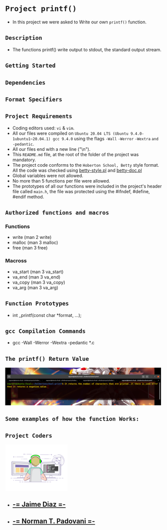 # **`Project printf()`**

- In this project we were asked to Write our own `printf()` function.

## **`Description`**
- The functions printf() write output to stdout, the standard output stream.

## **`Getting Started`**

## **`Dependencies`**

## **`Format Specifiers`**

## **`Project Requirements`**

-  Coding editors used: `vi` & `vim`.
-  All our files were compiled on `Ubuntu 20.04 LTS (Ubuntu 9.4.0-1ubuntu1~20.04.1) gcc 9.4.0`
   using the flags `-Wall` `-Werror` `-Wextra` `and -pedantic`.
-  All our files end with a new line ("\n").
-  This `README.md` file, at the root of the folder of the project was mandatory.
-  The project code conforms to the `Hoberton School, Betty` style format. All the code was checked using [betty-style.pl](https://github.com/holbertonschool/Betty/blob/master/betty-style.pl "betty-style.pl") and [betty-doc.pl](https://github.com/holbertonschool/Betty/blob/master/betty-doc.pl "betty-doc.pl")
-  Global variables were not allowed.
-  No more than 5 functions per file were allowed.
-  The prototypes of all our functions were included in the project's header file called `main.h`,
   the file was protected using the \#ifndef, #define, #endif method.

## **`Authorized functions and macros`**
   
   ### Functions
  <ul>
  <li> write (man 2 write)</li>
  <li>malloc (man 3 malloc)</li>
  <li>free (man 3 free)</li>
  </ul>
  
   ### Macross
   <ul>
   <li> va_start (man 3 va_start)</li>
   <li>va_end (man 3 va_end)</li>
   <li>va_copy (man 3 va_copy)</li>
   <li>va_arg (man 3 va_arg)</li>
   </ul>
   
## **`Function Prototypes`**

<ul>
   <li>int _printf(const char *format, ...);</li>
</ul>
   
## **`gcc Compilation Commands`**
<ul>
   <li>gcc -Wall -Werror -Wextra -pedantic *.c</li>
</ul>

## **`The printf() Return Value`**
<img align="Center" alt="GIF" src="Printf return valuethin.png" width="500"/>

## **`Some examples of how the function Works:`**

## **`Project Coders`**
<img align="Top" alt="GIF" src="https://raw.githubusercontent.com/devSouvik/devSouvik/master/gif3.gif" width="200"/>

  - ## [-= Jaime Diaz =-](https://github.com/jaimeBalseiro "Jaime Díaz")
  - ## [-= Norman T. Padovani =-](https://github.com/ntpadovani "Norman T. Padovani")


